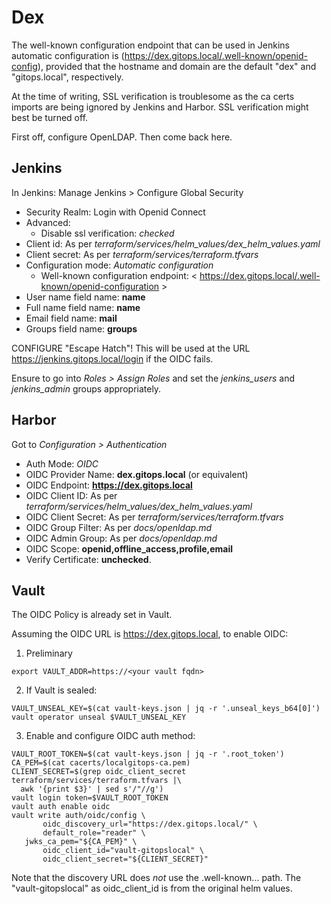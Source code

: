 # Dex

The well-known configuration endpoint that can be used in Jenkins automatic
configuration is (https://dex.gitops.local/.well-known/openid-config),
provided that the hostname and domain are the default "dex" and "gitops.local",
respectively.

At the time of writing, SSL verification is troublesome as the ca certs imports
are being ignored by Jenkins and Harbor. SSL verification might best be turned
off.

First off, configure OpenLDAP. Then come back here.

## Jenkins

In Jenkins: Manage Jenkins > Configure Global Security

- Security Realm: Login with Openid Connect
- Advanced:
  - Disable ssl verification: _checked_
- Client id: As per _terraform/services/helm_values/dex_helm_values.yaml_
- Client secret: As per _terraform/services/terraform.tfvars_
- Configuration mode: _Automatic configuration_
  - Well-known configuration endpoint:
    < https://dex.gitops.local/.well-known/openid-configuration >
- User name field name: __name__
- Full name field name: __name__
- Email field name: __mail__
- Groups field name: __groups__

CONFIGURE "Escape Hatch"! This will be used at the URL
<https://jenkins.gitops.local/login> if the OIDC fails.

Ensure to go into _Roles > Assign Roles_ and set the _jenkins_users_ and
_jenkins_admin_ groups appropriately.

## Harbor

Got to _Configuration > Authentication_

- Auth Mode: _OIDC_
- OIDC Provider Name: __dex.gitops.local__ (or equivalent)
- OIDC Endpoint: __https://dex.gitops.local__
- OIDC Client ID: As per _terraform/services/helm_values/dex_helm_values.yaml_
- OIDC Client Secret: As per _terraform/services/terraform.tfvars_
- OIDC Group Filter: As per _docs/openldap.md_
- OIDC Admin Group: As per _docs/openldap.md_
- OIDC Scope: __openid,offline_access,profile,email__
- Verify Certificate: __unchecked__.

## Vault

The OIDC Policy is already set in Vault.

Assuming the OIDC URL is <https://dex.gitops.local>, to enable OIDC:

1. Preliminary
  ```
  export VAULT_ADDR=https://<your vault fqdn>
  ```
2. If Vault is sealed:
  ```
  VAULT_UNSEAL_KEY=$(cat vault-keys.json | jq -r '.unseal_keys_b64[0]')
  vault operator unseal $VAULT_UNSEAL_KEY
  ```
3. Enable and configure OIDC auth method:
  ```
  VAULT_ROOT_TOKEN=$(cat vault-keys.json | jq -r '.root_token')
  CA_PEM=$(cat cacerts/localgitops-ca.pem)
  CLIENT_SECRET=$(grep oidc_client_secret terraform/services/terraform.tfvars |\
    awk '{print $3}' | sed s'/"//g')
  vault login token=$VAULT_ROOT_TOKEN
  vault auth enable oidc
  vault write auth/oidc/config \
         oidc_discovery_url="https://dex.gitops.local/" \
         default_role="reader" \
	 jwks_ca_pem="${CA_PEM}" \
         oidc_client_id="vault-gitopslocal" \
         oidc_client_secret="${CLIENT_SECRET}"
  ```
  Note that the discovery URL does *not* use the .well-known... path.
  The "vault-gitopslocal" as oidc_client_id is from the original helm values.
